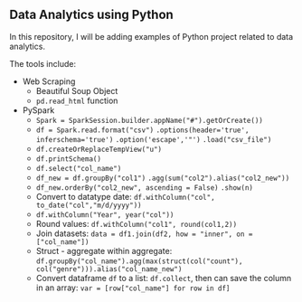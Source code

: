 ## Data Analytics using Python

In this repository, I will be adding examples of Python project related to data analytics.

The tools include:

- Web Scraping
  - Beautiful Soup Object
  - `pd.read_html` function
- PySpark
  - `Spark = SparkSession.builder.appName("#").getOrCreate())`
  - `df = Spark.read.format("csv")`
    `.options(header='true', inferschema='true')`
    `.option('escape','"')`
    `.load("csv_file")`
  - `df.createOrReplaceTempView("u")`
  - `df.printSchema()`
  - `df.select("col_name")`
  - `df_new = df.groupBy("col1")`
    `.agg(sum("col2").alias("col2_new"))`
  - `df_new.orderBy("col2_new", ascending = False)`
    `.show(n)`
  - Convert to datatype date: `df.withColumn("col", to_date("col","m/d/yyyy"))`
  - `df.withColumn("Year", year("col"))`
  - Round values: `df.withColumn("col1", round(col1,2))`
  - Join datasets: `data = df1.join(df2, how = "inner", on = ["col_name"])`
  - Struct - aggregate within aggregate: `df.groupBy("col_name").agg(max(struct(col("count"), col("genre"))).alias("col_name_new")`
  - Convert dataframe `df` to a list: `df.collect`, then can save the column in an array: `var = [row["col_name"] for row in df]`